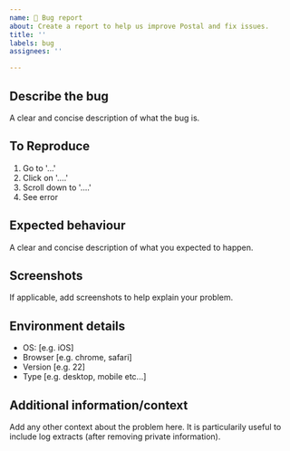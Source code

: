 ```yaml
---
name: 🐛 Bug report
about: Create a report to help us improve Postal and fix issues.
title: ''
labels: bug
assignees: ''

---
```


## Describe the bug

A clear and concise description of what the bug is.

## To Reproduce

1. Go to '...'
2. Click on '....'
3. Scroll down to '....'
4. See error

## Expected behaviour

A clear and concise description of what you expected to happen.

## Screenshots

If applicable, add screenshots to help explain your problem.

## Environment details 

 - OS: [e.g. iOS]
 - Browser [e.g. chrome, safari]
 - Version [e.g. 22]
 - Type [e.g. desktop, mobile etc...]

## Additional information/context

Add any other context about the problem here. It is particularily useful to include log extracts (after removing private information). 

